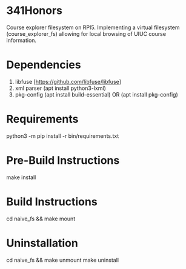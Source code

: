 # 341Honors
Course explorer filesystem on RPI5.
Implementing a virtual filesystem (course_explorer_fs) allowing for local
browsing of UIUC course information.

# Dependencies
1. libfuse [https://github.com/libfuse/libfuse]
2. xml parser (apt install python3-lxml)
3. pkg-config (apt install build-essential) OR (apt install pkg-config)

# Requirements
python3 -m pip install -r bin/requirements.txt

# Pre-Build Instructions
make install

# Build Instructions
cd naive_fs && make mount

# Uninstallation
cd naive_fs && make unmount
make uninstall
